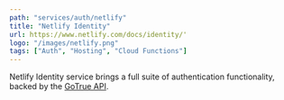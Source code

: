```yaml
---
path: "services/auth/netlify"
title: "Netlify Identity"
url: https://www.netlify.com/docs/identity/'
logo: "/images/netlify.png"
tags: ["Auth", "Hosting", "Cloud Functions"]
---
```


Netlify Identity service brings a full suite of authentication functionality, backed by the
[GoTrue API](https://www.gotrueapi.org/).

